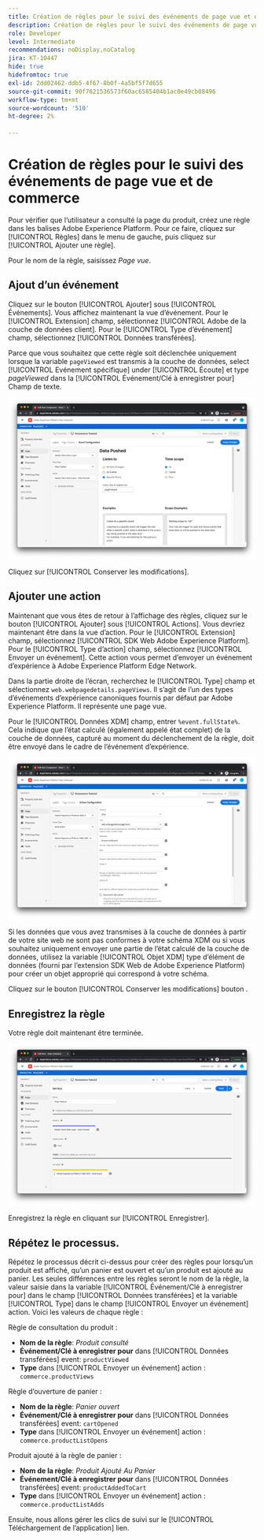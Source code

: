 ```yaml
---
title: Création de règles pour le suivi des événements de page vue et de commerce
description: Création de règles pour le suivi des événements de page vue et de commerce
role: Developer
level: Intermediate
recommendations: noDisplay,noCatalog
jira: KT-10447
hide: true
hidefromtoc: true
exl-id: 2dd02462-ddb5-4f67-8b0f-4a5bf5f7d655
source-git-commit: 90f7621536573f60ac6585404b1ac0e49cb08496
workflow-type: tm+mt
source-wordcount: '510'
ht-degree: 2%

---
```


# Création de règles pour le suivi des événements de page vue et de commerce

Pour vérifier que l’utilisateur a consulté la page du produit, créez une règle dans les balises Adobe Experience Platform. Pour ce faire, cliquez sur [!UICONTROL Règles] dans le menu de gauche, puis cliquez sur [!UICONTROL Ajouter une règle].

Pour le nom de la règle, saisissez _Page vue_.

## Ajout d’un événement

Cliquez sur le bouton [!UICONTROL Ajouter] sous [!UICONTROL Événements]. Vous affichez maintenant la vue d’événement. Pour le [!UICONTROL Extension] champ, sélectionnez [!UICONTROL Adobe de la couche de données client]. Pour le [!UICONTROL Type d’événement] champ, sélectionnez [!UICONTROL Données transférées].

Parce que vous souhaitez que cette règle soit déclenchée uniquement lorsque la variable `pageViewed` est transmis à la couche de données, select [!UICONTROL Evénement spécifique] under [!UICONTROL Écoute] et type _pageViewed_ dans la [!UICONTROL Événement/Clé à enregistrer pour] Champ de texte.

![Événement de consultation de page](../../../assets/implementation-strategy/page-viewed-event.png)

Cliquez sur [!UICONTROL Conserver les modifications].

## Ajouter une action

Maintenant que vous êtes de retour à l’affichage des règles, cliquez sur le bouton [!UICONTROL Ajouter] sous [!UICONTROL Actions]. Vous devriez maintenant être dans la vue d’action. Pour le [!UICONTROL Extension] champ, sélectionnez [!UICONTROL SDK Web Adobe Experience Platform]. Pour le [!UICONTROL Type d’action] champ, sélectionnez [!UICONTROL Envoyer un événement]. Cette action vous permet d’envoyer un événement d’expérience à Adobe Experience Platform Edge Network.

Dans la partie droite de l’écran, recherchez le [!UICONTROL Type] champ et sélectionnez `web.webpagedetails.pageViews`. Il s’agit de l’un des types d’événements d’expérience canoniques fournis par défaut par Adobe Experience Platform. Il représente une page vue.

Pour le [!UICONTROL Données XDM] champ, entrer `%event.fullState%`. Cela indique que l’état calculé (également appelé état complet) de la couche de données, capturé au moment du déclenchement de la règle, doit être envoyé dans le cadre de l’événement d’expérience.

![Action Page vue](../../../assets/implementation-strategy/page-viewed-action.png)

Si les données que vous avez transmises à la couche de données à partir de votre site web ne sont pas conformes à votre schéma XDM ou si vous souhaitez uniquement envoyer une partie de l’état calculé de la couche de données, utilisez la variable [!UICONTROL Objet XDM] type d’élément de données (fourni par l’extension SDK Web de Adobe Experience Platform) pour créer un objet approprié qui correspond à votre schéma.

Cliquez sur le bouton [!UICONTROL Conserver les modifications] bouton .

## Enregistrez la règle

Votre règle doit maintenant être terminée.

![Règle de consultation de page](../../../assets/implementation-strategy/page-viewed-rule.png)

Enregistrez la règle en cliquant sur [!UICONTROL Enregistrer].

## Répétez le processus.

Répétez le processus décrit ci-dessus pour créer des règles pour lorsqu’un produit est affiché, qu’un panier est ouvert et qu’un produit est ajouté au panier. Les seules différences entre les règles seront le nom de la règle, la valeur saisie dans la variable [!UICONTROL Événement/Clé à enregistrer pour] dans le champ [!UICONTROL Données transférées] et la variable [!UICONTROL Type] dans le champ [!UICONTROL Envoyer un événement] action. Voici les valeurs de chaque règle :

Règle de consultation du produit :

* **Nom de la règle**: _Produit consulté_
* **Événement/Clé à enregistrer pour** dans [!UICONTROL Données transférées] event: `productViewed`
* **Type** dans [!UICONTROL Envoyer un événement] action : `commerce.productViews`

Règle d’ouverture de panier :

* **Nom de la règle**: _Panier ouvert_
* **Événement/Clé à enregistrer pour** dans [!UICONTROL Données transférées] event: `cartOpened`
* **Type** dans [!UICONTROL Envoyer un événement] action : `commerce.productListOpens`

Produit ajouté à la règle de panier :

* **Nom de la règle**: _Produit Ajouté Au Panier_
* **Événement/Clé à enregistrer pour** dans [!UICONTROL Données transférées] event: `productAddedToCart`
* **Type** dans [!UICONTROL Envoyer un événement] action : `commerce.productListAdds`

Ensuite, nous allons gérer les clics de suivi sur le [!UICONTROL Téléchargement de l’application] lien.
